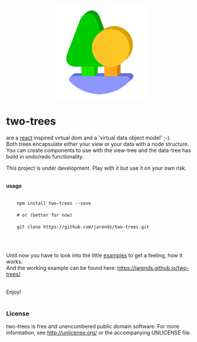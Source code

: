 
<p align="center">
  <img src="img/two-trees-icon-256.png" alt="two-trees"/>
</p>

# two-trees

are a [react](https://facebook.github.io/react/) inspired virtual dom and a 'virtual data object model' ;-).  
Both trees encapsulate either your view or your data with a node structure.  
You can create components to use with the view-tree and the data-tree has build in undo/redo functionality.  
  
This project is under development. Play with it but use it on your own risk.  
<br/>

**usage**
```text
    
    npm install two-trees --save
    
    # or (better for now)
     
    git clone https://github.com/jarends/two-trees.git 
      
```
  
<br/>  
  
Until now you have to look into the little [examples](https://github.com/jarends/two-trees/tree/master/examples/) to get a feeling, how it works.  
And the working example can be found here: https://jarends.github.io/two-trees/

<br/>     
Enjoy!
<br/>  
<br/>  

### License    
   
two-trees is free and unencumbered public domain software. For more information, see http://unlicense.org/ or the accompanying UNLICENSE file.
  